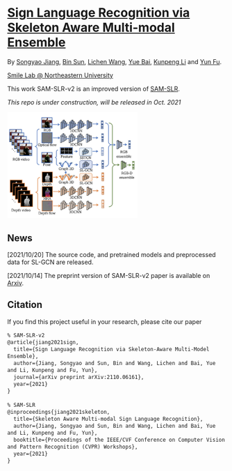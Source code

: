 [Sign Language Recognition via Skeleton Aware Multi-modal Ensemble](https://arxiv.org/abs/2110.06161)
=========
By [Songyao Jiang](https://www.songyaojiang.com/), [Bin Sun](https://github.com/Sun1992/), [Lichen Wang](https://sites.google.com/site/lichenwang123/), [Yue Bai](https://yueb17.github.io/), [Kunpeng Li](https://kunpengli1994.github.io/) and [Yun Fu](http://www1.ece.neu.edu/~yunfu/).

[Smile Lab @ Northeastern University](https://web.northeastern.edu/smilelab/)

This work SAM-SLR-v2 is an improved version of [SAM-SLR](https://github.com/jackyjsy/CVPR21Chal-SLR).

*This repo is under construction, will be released in Oct. 2021*

<img src="img/sam-slr-v2.jpg" width = "300">

## News
[2021/10/20] The source code, and pretrained models and preprocessed data for SL-GCN are released.

[2021/10/14] The preprint version of SAM-SLR-v2 paper is available on [Arxiv](https://arxiv.org/abs/2110.06161). 


## Citation
If you find this project useful in your research, please cite our paper

```
% SAM-SLR-v2
@article{jiang2021sign,
  title={Sign Language Recognition via Skeleton-Aware Multi-Model Ensemble},
  author={Jiang, Songyao and Sun, Bin and Wang, Lichen and Bai, Yue and Li, Kunpeng and Fu, Yun},
  journal={arXiv preprint arXiv:2110.06161},
  year={2021}
}

% SAM-SLR
@inproceedings{jiang2021skeleton,
  title={Skeleton Aware Multi-modal Sign Language Recognition},
  author={Jiang, Songyao and Sun, Bin and Wang, Lichen and Bai, Yue and Li, Kunpeng and Fu, Yun},
  booktitle={Proceedings of the IEEE/CVF Conference on Computer Vision and Pattern Recognition (CVPR) Workshops},
  year={2021}
}
```
